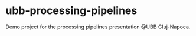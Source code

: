 # ubb-processing-pipelines
Demo project for the processing pipelines presentation @UBB Cluj-Napoca.
